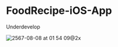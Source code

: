 # FoodRecipe-iOS-App

Underdevelop

![2567-08-08 at 01 54 09@2x](https://github.com/user-attachments/assets/9669dfca-f58b-404e-9522-418e52e299ae)
